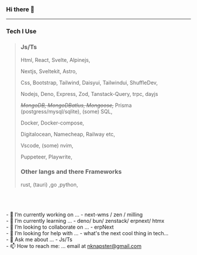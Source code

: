 ### Hi there 👋
---
### Tech I Use

>  ### Js/Ts
>  
> 
> 
>  Html, React, Svelte, Alpinejs, 
>
>  Nextjs, Sveltekit, Astro,
>
>  Css, Bootstrap, Tailwind, Daisyui, Tailwindui, ShuffleDev, 
>
>  Nodejs, Deno, Express, Zod, Tanstack-Query, trpc, dayjs
>
>  <i> <strike> MongoDB, MongoDBatlus, Mongoose,</strike></i>
>  Prisma (postgress/mysql/sqlite), (some) SQL,
>
>  Docker, Docker-compose, 
>
>  Digitalocean, Namecheap, Railway etc,
>
>  Vscode, (some) nvim,
>
>  Puppeteer, Playwrite,
> ### Other langs and there Frameworks
> 
> rust, (tauri) ,go ,python,
  


<br><br>
<br>- 🔭 I’m currently working on ... - next-wms / zen / milling
<br>- 🌱 I’m currently learning ... - deno/ bun/ zenstack/ erpnext/ htmx
<br>- 👯 I’m looking to collaborate on ... - erpNext
<br>- 🤔 I’m looking for help with ... - what's the next cool thing in tech...
<br>- 💬 Ask me about ... - Js/Ts
<br>- 📫 How to reach me: ... email at nknapster@gmail.com
<!--
- 😄 Pronouns: ...
- ⚡ Fun fact: ...
-->
